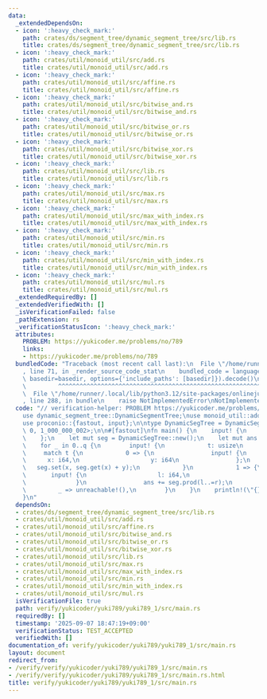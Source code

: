 ```yaml
---
data:
  _extendedDependsOn:
  - icon: ':heavy_check_mark:'
    path: crates/ds/segment_tree/dynamic_segment_tree/src/lib.rs
    title: crates/ds/segment_tree/dynamic_segment_tree/src/lib.rs
  - icon: ':heavy_check_mark:'
    path: crates/util/monoid_util/src/add.rs
    title: crates/util/monoid_util/src/add.rs
  - icon: ':heavy_check_mark:'
    path: crates/util/monoid_util/src/affine.rs
    title: crates/util/monoid_util/src/affine.rs
  - icon: ':heavy_check_mark:'
    path: crates/util/monoid_util/src/bitwise_and.rs
    title: crates/util/monoid_util/src/bitwise_and.rs
  - icon: ':heavy_check_mark:'
    path: crates/util/monoid_util/src/bitwise_or.rs
    title: crates/util/monoid_util/src/bitwise_or.rs
  - icon: ':heavy_check_mark:'
    path: crates/util/monoid_util/src/bitwise_xor.rs
    title: crates/util/monoid_util/src/bitwise_xor.rs
  - icon: ':heavy_check_mark:'
    path: crates/util/monoid_util/src/lib.rs
    title: crates/util/monoid_util/src/lib.rs
  - icon: ':heavy_check_mark:'
    path: crates/util/monoid_util/src/max.rs
    title: crates/util/monoid_util/src/max.rs
  - icon: ':heavy_check_mark:'
    path: crates/util/monoid_util/src/max_with_index.rs
    title: crates/util/monoid_util/src/max_with_index.rs
  - icon: ':heavy_check_mark:'
    path: crates/util/monoid_util/src/min.rs
    title: crates/util/monoid_util/src/min.rs
  - icon: ':heavy_check_mark:'
    path: crates/util/monoid_util/src/min_with_index.rs
    title: crates/util/monoid_util/src/min_with_index.rs
  - icon: ':heavy_check_mark:'
    path: crates/util/monoid_util/src/mul.rs
    title: crates/util/monoid_util/src/mul.rs
  _extendedRequiredBy: []
  _extendedVerifiedWith: []
  _isVerificationFailed: false
  _pathExtension: rs
  _verificationStatusIcon: ':heavy_check_mark:'
  attributes:
    PROBLEM: https://yukicoder.me/problems/no/789
    links:
    - https://yukicoder.me/problems/no/789
  bundledCode: "Traceback (most recent call last):\n  File \"/home/runner/.local/lib/python3.12/site-packages/onlinejudge_verify/documentation/build.py\"\
    , line 71, in _render_source_code_stat\n    bundled_code = language.bundle(stat.path,\
    \ basedir=basedir, options={'include_paths': [basedir]}).decode()\n          \
    \         ^^^^^^^^^^^^^^^^^^^^^^^^^^^^^^^^^^^^^^^^^^^^^^^^^^^^^^^^^^^^^^^^^^^^^^^^^^^^^^^^^\n\
    \  File \"/home/runner/.local/lib/python3.12/site-packages/onlinejudge_verify/languages/rust.py\"\
    , line 288, in bundle\n    raise NotImplementedError\nNotImplementedError\n"
  code: "// verification-helper: PROBLEM https://yukicoder.me/problems/no/789\n\n\
    use dynamic_segment_tree::DynamicSegmentTree;\nuse monoid_util::add::Additive;\n\
    use proconio::{fastout, input};\n\ntype DynamicSegTree = DynamicSegmentTree<Additive<i64>,\
    \ 0, 1_000_000_002>;\n\n#[fastout]\nfn main() {\n    input! {\n        q: usize\n\
    \    };\n    let mut seg = DynamicSegTree::new();\n    let mut ans = 0_i64;\n\
    \    for _ in 0..q {\n        input! {\n            t: usize\n        };\n   \
    \     match t {\n            0 => {\n                input! {\n              \
    \      x: i64,\n                    y: i64\n                };\n             \
    \   seg.set(x, seg.get(x) + y);\n            }\n            1 => {\n         \
    \       input! {\n                    l: i64,\n                    r: i64\n  \
    \              }\n                ans += seg.prod(l..=r);\n            }\n   \
    \         _ => unreachable!(),\n        }\n    }\n    println!(\"{}\", ans);\n\
    }\n"
  dependsOn:
  - crates/ds/segment_tree/dynamic_segment_tree/src/lib.rs
  - crates/util/monoid_util/src/add.rs
  - crates/util/monoid_util/src/affine.rs
  - crates/util/monoid_util/src/bitwise_and.rs
  - crates/util/monoid_util/src/bitwise_or.rs
  - crates/util/monoid_util/src/bitwise_xor.rs
  - crates/util/monoid_util/src/lib.rs
  - crates/util/monoid_util/src/max.rs
  - crates/util/monoid_util/src/max_with_index.rs
  - crates/util/monoid_util/src/min.rs
  - crates/util/monoid_util/src/min_with_index.rs
  - crates/util/monoid_util/src/mul.rs
  isVerificationFile: true
  path: verify/yukicoder/yuki789/yuki789_1/src/main.rs
  requiredBy: []
  timestamp: '2025-09-07 18:47:19+09:00'
  verificationStatus: TEST_ACCEPTED
  verifiedWith: []
documentation_of: verify/yukicoder/yuki789/yuki789_1/src/main.rs
layout: document
redirect_from:
- /verify/verify/yukicoder/yuki789/yuki789_1/src/main.rs
- /verify/verify/yukicoder/yuki789/yuki789_1/src/main.rs.html
title: verify/yukicoder/yuki789/yuki789_1/src/main.rs
---
```

